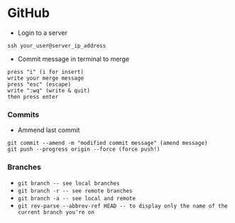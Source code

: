 # GitHub #

- Login to a server

```ssh your_user@server_ip_address```

- Commit message in terminal to merge

```
press "i" (i for insert)
write your merge message
press "esc" (escape)
write ":wq" (write & quit)
then press enter
```

### Commits

- Ammend last commit 

```
git commit --amend -m "modified commit message" (amend message)
git push --progress origin --force (force push!)
```

### Branches

- ```git branch -- see local branches ```
- ```git branch -r -- see remote branches```
- ```git branch -a -- see local and remote```
- ```git rev-parse --abbrev-ref HEAD -- to display only the name of the current branch you're on ```
